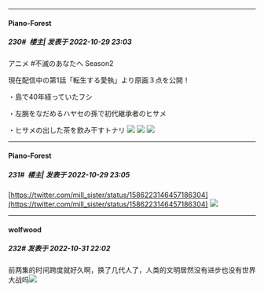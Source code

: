 

*****

####  Piano-Forest  
##### 230#         楼主| 发表于 2022-10-29 23:03

アニメ #不滅のあなたへ Season2

現在配信中の第1話「転生する愛執」より原画３点を公開！

・島で40年経っていたフシ

・左腕をなだめるハヤセの孫で初代継承者のヒサメ

・ヒサメの出した茶を飲み干すトナリ
<img src="https://p.sda1.dev/8/2b9d57f2b15186bcf74259fa0c8473a9/20221029_230141.jpg" referrerpolicy="no-referrer">
<img src="https://p.sda1.dev/8/5971256e8db517125ce86db091e53c7e/20221029_230144.jpg" referrerpolicy="no-referrer">
<img src="https://p.sda1.dev/8/0d334ac92dfbd471ac87b02da9b46ae7/20221029_230145.jpg" referrerpolicy="no-referrer">

*****

####  Piano-Forest  
##### 231#         楼主| 发表于 2022-10-29 23:05

[https://twitter.com/mill_sister/status/1586223146457186304](https://twitter.com/mill_sister/status/1586223146457186304)
<img src="https://p.sda1.dev/8/1fd27dcc6d63c8ab9d7e0aefd4dbf6d0/20221029_230321.jpg" referrerpolicy="no-referrer">



*****

####  wolfwood  
##### 232#       发表于 2022-10-31 22:02

前两集的时间跨度就好久啊，换了几代人了，人类的文明居然没有进步也没有世界大战吗<img src="https://static.saraba1st.com/image/smiley/face2017/068.png" referrerpolicy="no-referrer">

